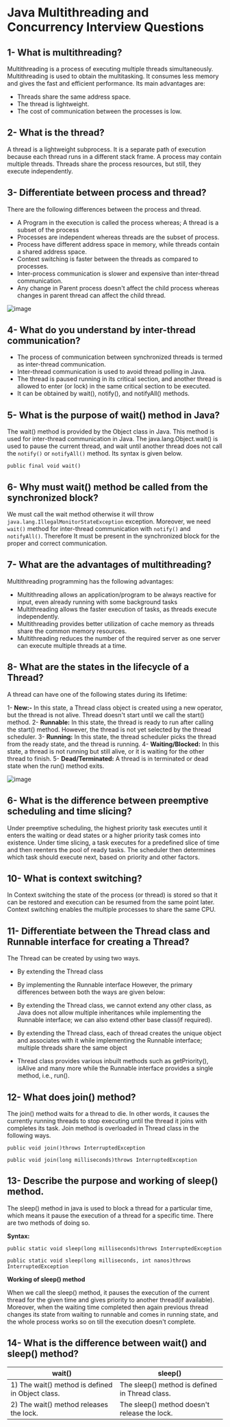 # Java Multithreading and Concurrency Interview Questions

## 1- What is multithreading?
Multithreading is a process of executing multiple threads simultaneously. Multithreading is used to obtain the multitasking. It consumes less memory and gives the fast and efficient performance. Its main advantages are:

- Threads share the same address space.
- The thread is lightweight.
- The cost of communication between the processes is low.

## 2- What is the thread?
A thread is a lightweight subprocess. It is a separate path of execution because each thread runs in a different stack frame. A process may contain multiple threads. Threads share the process resources, but still, they execute independently.

## 3- Differentiate between process and thread?
There are the following differences between the process and thread.

- A Program in the execution is called the process whereas; A thread is a subset of the process
- Processes are independent whereas threads are the subset of process.
- Process have different address space in memory, while threads contain a shared address space.
- Context switching is faster between the threads as compared to processes.
- Inter-process communication is slower and expensive than inter-thread communication.
- Any change in Parent process doesn't affect the child process whereas changes in parent thread can affect the child thread.

![image](https://user-images.githubusercontent.com/16039211/143288611-cf66e175-2fcf-4a80-b809-5a622b784c6f.png)

## 4- What do you understand by inter-thread communication?
- The process of communication between synchronized threads is termed as inter-thread communication.
- Inter-thread communication is used to avoid thread polling in Java.
- The thread is paused running in its critical section, and another thread is allowed to enter (or lock) in the same critical section to be executed.
- It can be obtained by wait(), notify(), and notifyAll() methods.

## 5- What is the purpose of wait() method in Java?
The wait() method is provided by the Object class in Java. This method is used for inter-thread communication in Java. The java.lang.Object.wait() is used to pause the current thread, and wait until another thread does not call the ```notify()``` or ```notifyAll()``` method. Its syntax is given below.
```
public final void wait()
```

## 6- Why must wait() method be called from the synchronized block?
We must call the wait method otherwise it will throw ```java.lang.IllegalMonitorStateException``` exception. Moreover, we need ```wait()``` method for inter-thread communication with ```notify()``` and ```notifyAll()```. Therefore It must be present in the synchronized block for the proper and correct communication.

## 7- What are the advantages of multithreading?
Multithreading programming has the following advantages:

- Multithreading allows an application/program to be always reactive for input, even already running with some background tasks
- Multithreading allows the faster execution of tasks, as threads execute independently.
- Multithreading provides better utilization of cache memory as threads share the common memory resources.
- Multithreading reduces the number of the required server as one server can execute multiple threads at a time.

## 8- What are the states in the lifecycle of a Thread?
A thread can have one of the following states during its lifetime:

1- **New:-** In this state, a Thread class object is created using a new operator, but the thread is not alive. Thread doesn't start until we call the start() method.
2- **Runnable:** In this state, the thread is ready to run after calling the start() method. However, the thread is not yet selected by the thread scheduler.
3- **Running:** In this state, the thread scheduler picks the thread from the ready state, and the thread is running.
4- **Waiting/Blocked:** In this state, a thread is not running but still alive, or it is waiting for the other thread to finish.
5- **Dead/Terminated:** A thread is in terminated or dead state when the run() method exits.

![image](https://user-images.githubusercontent.com/16039211/143289684-3bdebad6-10a7-472f-b00a-005a27a8c36c.png)

## 6- What is the difference between preemptive scheduling and time slicing?
Under preemptive scheduling, the highest priority task executes until it enters the waiting or dead states or a higher priority task comes into existence. Under time slicing, a task executes for a predefined slice of time and then reenters the pool of ready tasks. The scheduler then determines which task should execute next, based on priority and other factors.

## 10- What is context switching?
In Context switching the state of the process (or thread) is stored so that it can be restored and execution can be resumed from the same point later. Context switching enables the multiple processes to share the same CPU.

## 11- Differentiate between the Thread class and Runnable interface for creating a Thread?
The Thread can be created by using two ways.

- By extending the Thread class
- By implementing the Runnable interface
However, the primary differences between both the ways are given below:

- By extending the Thread class, we cannot extend any other class, as Java does not allow multiple inheritances while implementing the Runnable interface; we can also extend other base class(if required).
- By extending the Thread class, each of thread creates the unique object and associates with it while implementing the Runnable interface; multiple threads share the same object
- Thread class provides various inbuilt methods such as getPriority(), isAlive and many more while the Runnable interface provides a single method, i.e., run().

## 12- What does join() method?
The join() method waits for a thread to die. In other words, it causes the currently running threads to stop executing until the thread it joins with completes its task. Join method is overloaded in Thread class in the following ways.

```public void join()throws InterruptedException```

```public void join(long milliseconds)throws InterruptedException```

## 13- Describe the purpose and working of sleep() method.
The sleep() method in java is used to block a thread for a particular time, which means it pause the execution of a thread for a specific time. There are two methods of doing so.

**Syntax:**

```public static void sleep(long milliseconds)throws InterruptedException```

```public static void sleep(long milliseconds, int nanos)throws InterruptedException```

**Working of sleep() method**

When we call the sleep() method, it pauses the execution of the current thread for the given time and gives priority to another thread(if available). Moreover, when the waiting time completed then again previous thread changes its state from waiting to runnable and comes in running state, and the whole process works so on till the execution doesn't complete.

## 14- What is the difference between wait() and sleep() method?
| wait()      | sleep() |
| ----------- | ----------- |
| 1) The wait() method is defined in Object class. | The sleep() method is defined in Thread class. |
| 2) The wait() method releases the lock. | The sleep() method doesn't release the lock. |
